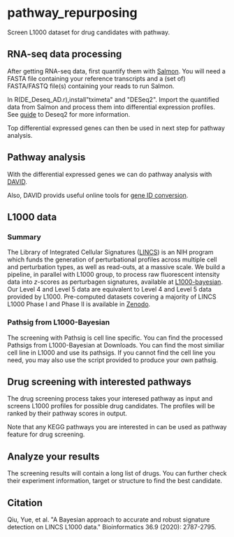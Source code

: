 # pathway_repurposing
Screen L1000 dataset for drug candidates with pathway.

## RNA-seq data processing 
After getting RNA-seq data, first quantify them with [Salmon](https://github.com/COMBINE-lab/salmon). You will need a FASTA file containing your reference transcripts and a (set of) FASTA/FASTQ file(s) containing your reads to run Salmon.

In R(DE_Deseq_AD.r),install"tximeta" and "DESeq2". Import the quantified data from Salmon and process them into differential expression profiles. See [guide](https://bioc.ism.ac.jp/packages/2.14/bioc/vignettes/DESeq2/inst/doc/beginner.pdf) to Deseq2 for more information.

Top differential expressed genes can then be used in next step for pathway analysis. 

## Pathway analysis
With the differential expressed genes we can do pathway analysis with [DAVID](https://david.ncifcrf.gov/). 

Also, DAVID provids useful online tools for [gene ID conversion](https://david.ncifcrf.gov/conversion.jsp).

## L1000 data
### Summary
The Library of Integrated Cellular Signatures ([LINCS](https://lincsproject.org/LINCS/)) is an NIH program which funds the generation of perturbational profiles across multiple cell and perturbation types, as well as read-outs, at a massive scale. We build a pipeline, in parallel with L1000 group, to process raw fluorescent intensity data into *z*-scores as perturbagen signatures, available at [L1000-bayesian](https://github.com/njpipeorgan/L1000-bayesian). Our Level 4 and Level 5 data are equivalent to Level 4 and Level 5 data provided by L1000. Pre-computed datasets covering a majority of LINCS L1000 Phase I and Phase II is available in [Zenodo](https://zenodo.org/record/5559183#.YWJS39rMKUk).

### Pathsig from L1000-Bayesian
The screening with Pathsig is cell line specific. You can find the processed Pathsigs from L1000-Bayesian at Downloads. You can find the most similiar cell line in L1000 and use its pathsigs.
If you cannot find the cell line you need, you may also use the script provided to produce your own pathsig.

## Drug screening with interested pathways
The drug screening process takes your interesed pathway as input and screens L1000 profiles for possible drug candidates. The profiles will be ranked by their pathway scores in output.

Note that any KEGG pathways you are interested in can be used as pathway feature for drug screening.

## Analyze your results
The screening results will contain a long list of drugs. You can further check their experiment information, target or structure to find the best candidate. 

## Citation

Qiu, Yue, et al. "A Bayesian approach to accurate and robust signature detection on LINCS L1000 data." Bioinformatics 36.9 (2020): 2787-2795.